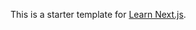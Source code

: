 This is a starter template for [Learn Next.js](https://nextjs.org/learn).















































































































































